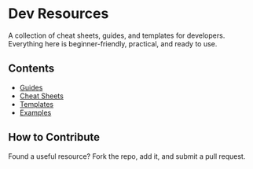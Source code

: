 # Dev Resources

A collection of cheat sheets, guides, and templates for developers.  
Everything here is beginner-friendly, practical, and ready to use.

## Contents
- [Guides](guides/)
- [Cheat Sheets](cheat-sheets/)
- [Templates](templates/)
- [Examples](examples/)

## How to Contribute
Found a useful resource? Fork the repo, add it, and submit a pull request.
